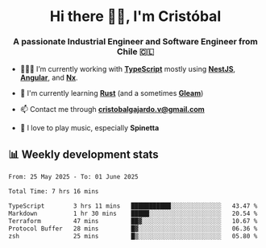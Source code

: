 <h1 align="center">Hi there ✌🏻, I'm Cristóbal</h1>
<h3 align="center">A passionate Industrial Engineer and Software Engineer from Chile 🇨🇱</h3>

- 🧑🏻‍💻 I’m currently working with **[TypeScript](https://www.typescriptlang.org)** mostly using **[NestJS](https://nestjs.com)**, **[Angular](https://angular.io)**, and **[Nx](https://nx.dev)**.

- 🌱 I'm currently learning **[Rust](https://www.rust-lang.org)** (and a sometimes **[Gleam](https://gleam.run/)**)

- 📫 Contact me through **cristobalgajardo.v@gmail.com**

- 🎸 I love to play music, especially **Spinetta**

## 📊 Weekly development stats

<!--START_SECTION:waka-->

```txt
From: 25 May 2025 - To: 01 June 2025

Total Time: 7 hrs 16 mins

TypeScript        3 hrs 11 mins   ███████████░░░░░░░░░░░░░░   43.47 %
Markdown          1 hr 30 mins    █████░░░░░░░░░░░░░░░░░░░░   20.54 %
Terraform         47 mins         ██▓░░░░░░░░░░░░░░░░░░░░░░   10.67 %
Protocol Buffer   28 mins         █▓░░░░░░░░░░░░░░░░░░░░░░░   06.36 %
zsh               25 mins         █▒░░░░░░░░░░░░░░░░░░░░░░░   05.80 %
```

<!--END_SECTION:waka-->

